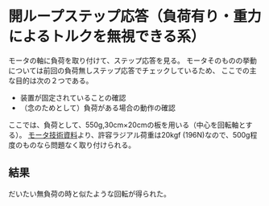 # 開ループステップ応答（負荷有り・重力によるトルクを無視できる系）

モータの軸に負荷を取り付けて、ステップ応答を見る。
モータそのものの挙動については前回の負荷無しステップ応答でチェックしているため、
ここでの主な目的は次の２つである。
* 装置が固定されていることの確認
* （念のためとして）負荷がある場合の動作の確認


ここでは、負荷として、550g,30cm×20cmの板を用いる（中心を回転軸とする）。
[モータ技術資料](https://www.hds.co.jp/products/data/pdf/technicaldocument/rotary/RH_Series_supermini_manual_ja_0104-4R-TRH.pdf)より、許容ラジアル荷重は20kgf (196N)なので、500g程度のものなら問題なく取り付けられる。

## 結果
だいたい無負荷の時と似たような回転が得られた。


